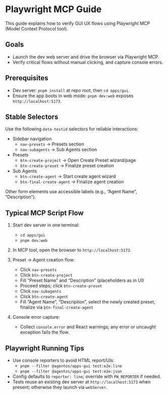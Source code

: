 # Playwright MCP Guide

This guide explains how to verify GUI UX flows using Playwright MCP (Model Context Protocol tool).

## Goals

- Launch the dev web server and drive the browser via Playwright MCP.
- Verify critical flows without manual clicking, and capture console errors.

## Prerequisites

- Dev server: `pnpm install` at repo root, then `cd apps/gui`.
- Ensure the app boots in web mode: `pnpm dev:web` exposes `http://localhost:5173`.

## Stable Selectors

Use the following `data-testid` selectors for reliable interactions:

- Sidebar navigation
  - `nav-presets` → Presets section
  - `nav-subagents` → Sub Agents section
- Presets
  - `btn-create-project` → Open Create Preset wizard/page
  - `btn-create-preset` → Finalize preset creation
- Sub Agents
  - `btn-create-agent` → Start create agent wizard
  - `btn-final-create-agent` → Finalize agent creation

Other form elements use accessible labels (e.g., “Agent Name”, “Description”).

## Typical MCP Script Flow

1. Start dev server in one terminal:
   - `cd apps/gui`
   - `pnpm dev:web`

2. In MCP tool, open the browser to `http://localhost:5173`.

3. Preset → Agent creation flow:
   - Click `nav-presets`
   - Click `btn-create-project`
   - Fill “Preset Name” and “Description” (placeholders as in UI)
   - Proceed steps; click `btn-create-preset`
   - Click `nav-subagents`
   - Click `btn-create-agent`
   - Fill “Agent Name”, “Description”, select the newly created preset, finalize via `btn-final-create-agent`

4. Console error capture:
   - Collect `console.error` and React warnings; any error or uncaught exception fails the flow.

## Playwright Running Tips

- Use console reporters to avoid HTML report/UIs:
  - `pnpm --filter @agentos/apps-gui test:e2e:line`
  - `pnpm --filter @agentos/apps-gui test:e2e:json`
- Config defaults to `reporter: line`; override with `PW_REPORTER` if needed.
- Tests reuse an existing dev server at `http://localhost:5173` when present; otherwise they launch via `webServer`.
